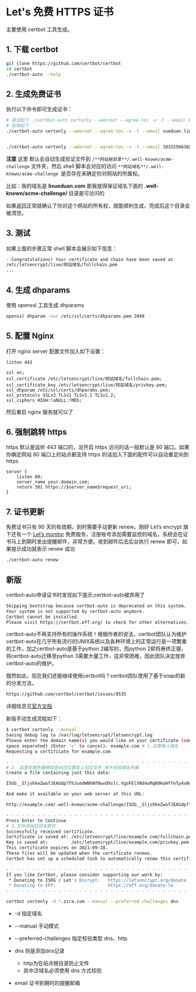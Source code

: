 # Let's 免费 HTTPS 证书

主要使用 certbot 工具生成。

## 1. 下载 certbot

```sh
git clone https://github.com/certbot/certbot
cd certbot
./certbot-auto --help
```

## 2. 生成免费证书

执行以下命令即可生成证书：

```sh
# 语法如下 ./certbot-auto certonly --webroot --agree-tos -v -t --email 邮箱地址 -w 网站根目录 -d 网站域名
# 具体如下
./certbot-auto certonly --webroot --agree-tos -v -t --email xueduan.li@gmail.com -w /usr/local/projects/blog/html -d lixueduan.com


./certbot-auto certonly --webroot --agree-tos -v -t --email 1033256636@qq.com -w /usr/local/projects/html -d zzra.com
```

**注意** 这里 默认会自动生成验证文件到 `/**网站根目录**/.well-known/acme-challenge` 文件夹，然后 shell 脚本会对应的访问 `**网站域名**/.well-known/acme-challenge `是否存在来确定你对网站的所属权。

比如：我的域名是 **lixueduan.com** 那我就得保证域名下面的 **.well-known/acme-challenge/** 目录是可访问的

如果返回正常就确认了你对这个网站的所有权，就能顺利生成，完成后这个目录会被清空。

## 3. 测试

如果上面的步骤正常 shell 脚本会展示如下信息：

```sh
- Congratulations! Your certificate and chain have been saved at
/etc/letsencrypt/live/网站域名/fullchain.pem
...
```

## 4. 生成 dhparams

使用 openssl 工具生成 dhparams

```bash
openssl dhparam -out /etc/ssl/certs/dhparams.pem 2048
```

## 5. 配置 Nginx

打开 nginx server 配置文件加入如下设置：

```nginx
listen 443

ssl on;
ssl_certificate /etc/letsencrypt/live/网站域名/fullchain.pem;
ssl_certificate_key /etc/letsencrypt/live/网站域名/privkey.pem;
ssl_dhparam /etc/ssl/certs/dhparams.pem;
ssl_protocols SSLv3 TLSv1 TLSv1.1 TLSv1.2;
ssl_ciphers HIGH:!aNULL:!MD5;
```

然后重启 nginx 服务就可以了

## 6. 强制跳转 https

https 默认是监听 443 端口的，没开启 https 访问的话一般默认是 80 端口。如果你确定网站 80 端口上的站点都支持 https 的话加入下面的配件可以自动重定向到 https

```nginx
server {
    listen 80;
    server_name your.domain.com;
    return 301 https://$server_name$request_uri;
}
```

## 7. 证书更新

免费证书只有 90 天的有效期，到时需要手动更新 renew。刚好 Let’s encrypt 旗下还有一个 [Let’s monitor](https://letsmonitor.org/) 免费服务，注册账号添加需要监控的域名，系统会在证书马上到期时发出提醒邮件，非常方便。收到邮件后去后台执行 renew 即可，如果提示成功就表示 renew 成功

```bash
./certbot-auto renew
```







## 新版

certbot-auto申请证书时发现如下提示;certbot-auto被弃用了

```sh
Skipping bootstrap because certbot-auto is deprecated on this system.
Your system is not supported by certbot-auto anymore.
Certbot cannot be installed.
Please visit https://certbot.eff.org/ to check for other alternatives.
```

certbot-auto不再支持所有的操作系统！根据作者的说法，certbot团队认为维护certbot-auto在几乎所有流行的UNIX系统以及各种环境上的正常运行是一项繁重的工作，加之certbot-auto是基于python 2编写的，而python 2即将寿终正寝，将certbot-auto迁移至python 3需要大量工作，这非常困难，因此团队决定放弃certbot-auto的维护。

既然如此，现在我们还能继续使用certbot吗？certbot团队使用了基于snap的新的分发方法。

```sh
https://github.com/certbot/certbot/issues/8535
```



详细信息见[官方文档](https://certbot.eff.org/docs/using.html)

新版手动生成流程如下：

```sh
$ certbot certonly --manual
Saving debug log to /var/log/letsencrypt/letsencrypt.log
Please enter the domain name(s) you would like on your certificate (comma and/or
space separated) (Enter 'c' to cancel): example.com # 1.这里输入域名
Requesting a certificate for example.com

- - - - - - - - - - - - - - - - - - - - - - - - - - - - - - - - - - - - - - - -
# 2. 这里在服务器根目录对应位置加上对应文件 用于校验域名所属
Create a file containing just this data:

ISGb__SljshkeZwofJEAGdp7fhJuedWNhWf0wvOXslc.VgoFElVNd4xMqN9HaHffeTp4xRept_XUAcM8j2gllX0

And make it available on your web server at this URL:

http://example.com/.well-known/acme-challenge/ISGb__SljshkeZwofJEAGdp7fhJuedWNhWf0wvOXslc

- - - - - - - - - - - - - - - - - - - - - - - - - - - - - - - - - - - - - - - -
Press Enter to Continue
# 3.文件添加后回车即可
Successfully received certificate.
Certificate is saved at: /etc/letsencrypt/live/example.com/fullchain.pem
Key is saved at:         /etc/letsencrypt/live/example.com/privkey.pem
This certificate expires on 2021-09-28.
These files will be updated when the certificate renews.
Certbot has set up a scheduled task to automatically renew this certificate in the background.

- - - - - - - - - - - - - - - - - - - - - - - - - - - - - - - - - - - - - - - -
If you like Certbot, please consider supporting our work by:
 * Donating to ISRG / Let's Encrypt:   https://letsencrypt.org/donate
 * Donating to EFF:                    https://eff.org/donate-le
- - - - - - - - - - - - - - - - - - - - - - - - - - - - - - - - - - - - - - - -
```



```sh
certbot certonly -d *.zzra.com --manual --preferred-challenges dns
```



* -d 指定域名
* --manual 手动模式
*  --preferred-challenges 指定校验类型 dns、http
* dns 则是添加dns记录
  * http为在站点根目录防止文件
  * 其中泛域名必须使用 dns 方式校验

* email 证书到期时的提醒邮箱




